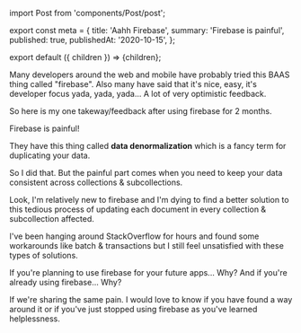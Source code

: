 import Post from 'components/Post/post';

export const meta = {
  title: 'Aahh Firebase',
  summary: 'Firebase is painful',
  published: true,
  publishedAt: '2020-10-15',
};

export default ({ children }) => <Post meta={meta}>{children}</Post>;

Many developers around the web and mobile have probably tried this BAAS thing
called "firebase". Also many have said that it's nice, easy, it's developer
focus yada, yada, yada... A lot of very optimistic feedback.

So here is my one takeway/feedback after using firebase for 2 months.

Firebase is painful!

They have this thing called __data denormalization__ which is a fancy term for
duplicating your data.

So I did that. But the painful part comes when you need to keep your data
consistent across collections & subcollections.

Look, I'm relatively new to firebase and I'm dying to find a better solution to
this tedious process of updating each document in every collection &
subcollection affected.

I've been hanging around StackOverflow for hours and found some workarounds
like batch & transactions but I still feel unsatisfied with these types of solutions.

If you're planning to use firebase for your future apps... Why?
And if you're already using firebase... Why?

If we're sharing the same pain. I would love to know if you have found a way
around it or if you've just stopped using firebase as you've learned
helplessness.
